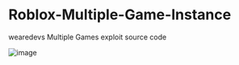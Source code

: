 # Roblox-Multiple-Game-Instance


wearedevs Multiple Games exploit source code

![image](https://user-images.githubusercontent.com/61671297/147278639-ef6cda5c-7707-444c-b274-12716008b654.png)
